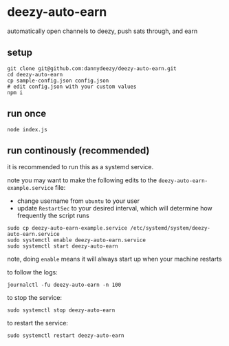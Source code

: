 # deezy-auto-earn
automatically open channels to deezy, push sats through, and earn

## setup
```
git clone git@github.com:dannydeezy/deezy-auto-earn.git
cd deezy-auto-earn
cp sample-config.json config.json
# edit config.json with your custom values
npm i
```

## run once
```
node index.js
```

## run continously (recommended)
it is recommended to run this as a systemd service.

note you may want to make the following edits to the `deezy-auto-earn-example.service` file:
- change username from `ubuntu` to your user
- update `RestartSec` to your desired interval, which will determine how frequently the script runs

```
sudo cp deezy-auto-earn-example.service /etc/systemd/system/deezy-auto-earn.service
sudo systemctl enable deezy-auto-earn.service
sudo systemctl start deezy-auto-earn
```
note, doing `enable` means it will always start up when your machine restarts

to follow the logs:
```
journalctl -fu deezy-auto-earn -n 100
```

to stop the service:
```
sudo systemctl stop deezy-auto-earn
```

to restart the service:
```
sudo systemctl restart deezy-auto-earn
```
